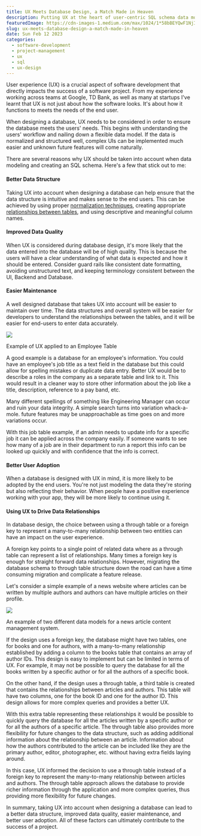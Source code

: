 ```yaml
---
title: UX Meets Database Design, a Match Made in Heaven
description: Putting UX at the heart of user-centric SQL schema data modeling
featuredImage: https://cdn-images-1.medium.com/max/1024/1*58bBEYQwF1NjIFj2A_l02w.png
slug: ux-meets-database-design-a-match-made-in-heaven
date: Sun Feb 12 2023
categories:
  - software-development
  - project-management
  - ux
  - sql
  - ux-design
---
```


User experience (UX) is a crucial aspect of software development that directly impacts the success of a software project. From my experience working across teams at Google, TD Bank, as well as many at startups I've learnt that UX is not just about how the software looks. It's about how it functions to meets the needs of the end user.

When designing a database, UX needs to be considered in order to ensure the database meets the users' needs. This begins with understanding the users' workflow and nailing down a flexible data model. If the data is normalized and structured well, complex UIs can be implemented much easier and unknown future features will come naturally.

There are several reasons why UX should be taken into account when data modeling and creating an SQL schema. Here's a few that stick out to me:

#### Better Data Structure

Taking UX into account when designing a database can help ensure that the data structure is intuitive and makes sense to the end users. This can be achieved by using proper [normalization techniques](https://www.w3schools.in/dbms/database-normalization), creating appropriate [relationships between tables](https://www.w3schools.in/dbms/er-model), and using descriptive and meaningful column names.

#### Improved Data Quality

When UX is considered during database design, it's more likely that the data entered into the database will be of high quality. This is because the users will have a clear understanding of what data is expected and how it should be entered. Consider guard rails like consistent date formatting, avoiding unstructured text, and keeping terminology consistent between the UI, Backend and Database.

#### Easier Maintenance

A well designed database that takes UX into account will be easier to maintain over time. The data structures and overall system will be easier for developers to understand the relationships between the tables, and it will be easier for end-users to enter data accurately.

![](https://cdn-images-1.medium.com/max/1024/1*SGDu3CsCIAZcg_Z-Mc767A.png)

Example of UX applied to an Employee Table

A good example is a database for an employee's information. You could have an employee's job title as a text field in the database but this could allow for spelling mistakes or duplicate data entry. Better UX would be to describe a roles in the company as a separate table and link to it. This would result in a cleaner way to store other information about the job like a title, description, reference to a pay band, etc.

Many different spellings of something like Engineering Manager can occur and ruin your data integrity. A simple search turns into variation whack-a-mole. future features may be unapproachable as time goes on and more variations occur.

With this job table example, if an admin needs to update info for a specific job it can be applied across the company easily. If someone wants to see how many of a job are in their department to run a report this info can be looked up quickly and with confidence that the info is correct.

#### Better User Adoption

When a database is designed with UX in mind, it is more likely to be adopted by the end users. You're not just modeling the data they're storing but also reflecting their behavior. When people have a positive experience working with your app, they will be more likely to continue using it.

#### Using UX to Drive Data Relationships

In database design, the choice between using a through table or a foreign key to represent a many-to-many relationship between two entities can have an impact on the user experience.

A foreign key points to a single point of related data where as a through table can represent a list of relationships. Many times a foreign key is enough for straight forward data relationships. However, migrating the database schema to through table structure down the road can have a time consuming migration and complicate a feature release.

Let's consider a simple example of a news website where articles can be written by multiple authors and authors can have multiple articles on their profile.

![](https://cdn-images-1.medium.com/max/1024/1*JzGq47WDdiYU8rH3kE3P-g.png)

An example of two different data models for a news article content management system.

If the design uses a foreign key, the database might have two tables, one for books and one for authors, with a many-to-many relationship established by adding a column to the books table that contains an array of author IDs. This design is easy to implement but can be limited in terms of UX. For example, it may not be possible to query the database for all the books written by a specific author or for all the authors of a specific book.

On the other hand, if the design uses a through table, a third table is created that contains the relationships between articles and authors. This table will have two columns, one for the book ID and one for the author ID. This design allows for more complex queries and provides a better UX.

With this extra table representing these relationships it would be possible to quickly query the database for all the articles written by a specific author or for all the authors of a specific article. The through table also provides more flexibility for future changes to the data structure, such as adding additional information about the relationship between an article. Information about how the authors contributed to the article can be included like they are the primary author, editor, photographer, etc. without having extra fields laying around.

In this case, UX informed the decision to use a through table instead of a foreign key to represent the many-to-many relationship between articles and authors. The through table approach allows the database to provide richer information through the application and more complex queries, thus providing more flexibility for future changes.

In summary, taking UX into account when designing a database can lead to a better data structure, improved data quality, easier maintenance, and better user adoption. All of these factors can ultimately contribute to the success of a project.
